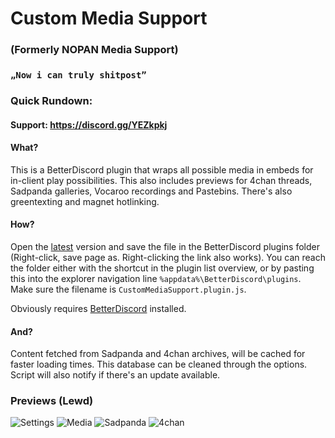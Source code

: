 # Custom Media Support
### (Formerly NOPAN Media Support)
### `„Now i can truly shitpost”`

### Quick Rundown:
#### Support: https://discord.gg/YEZkpkj

#### What?
This is a BetterDiscord plugin that wraps all possible media in embeds for in-client play possibilities. This also includes previews for 4chan threads, Sadpanda galleries, Vocaroo recordings and Pastebins. There's also greentexting and magnet hotlinking.

#### How?
Open the [latest](https://raw.githubusercontent.com/Orrielel/BetterDiscordAddons/master/Plugins/CustomMediaSupport/CustomMediaSupport.plugin.js) version and save the file in the BetterDiscord plugins folder (Right-click, save page as. Right-clicking the link also works). You can reach the folder either with the shortcut in the plugin list overview, or by pasting this into the explorer navigation line `%appdata%\BetterDiscord\plugins`. Make sure the filename is `CustomMediaSupport.plugin.js`.

Obviously requires [BetterDiscord](https://github.com/jiiks/betterdiscordapp) installed.

#### And?
Content fetched from Sadpanda and 4chan archives, will be cached for faster loading times. This database can be cleaned through the options.
Script will also notify if there's an update available.

### Previews (Lewd)
![Settings](https://orrie.s-ul.eu/preview/qDotzN48)
![Media](https://orrie.s-ul.eu/preview/4eY7ioLr)
![Sadpanda](https://orrie.s-ul.eu/preview/kSOsmQXu)
![4chan](https://orrie.s-ul.eu/preview/O69jaMf9)

